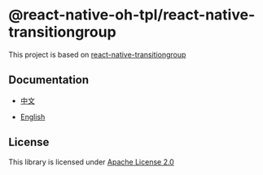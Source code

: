# @react-native-oh-tpl/react-native-transitiongroup

This project is based on [react-native-transitiongroup](https://github.com/madsleejensen/react-native-transitiongroup)

## Documentation

- [中文](https://gitee.com/react-native-oh-library/usage-docs/blob/master/zh-cn/react-native-transitiongroup.md)

- [English](https://gitee.com/react-native-oh-library/usage-docs/blob/master/en/react-native-transitiongroup.md)

## License

This library is licensed under [Apache License 2.0](https://github.com/react-native-oh-library/react-native-transitiongroup/blob/sig/LICENSE)